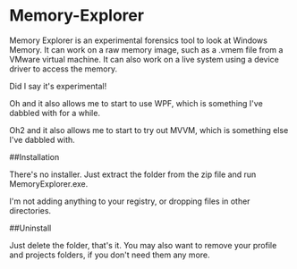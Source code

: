 # Memory-Explorer
Memory Explorer is an experimental forensics tool to look at Windows Memory.
It can work on a raw memory image, such as a .vmem file from a VMware virtual machine.
It can also work on a live system using a device driver to access the memory.

Did I say it's experimental!

Oh and it also allows me to start to use WPF, which is something I've dabbled with for a while.

Oh2 and it also allows me to start to try out MVVM, which is something else I've dabbled with.

##Installation

There's no installer. Just extract the folder from the zip file and run MemoryExplorer.exe.

I'm not adding anything to your registry, or dropping files in other directories.

##Uninstall

Just delete the folder, that's it. You may also want to remove your profile and projects folders, if you don't need them any more.